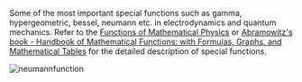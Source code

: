 Some of the most important special functions such as gamma,  hypergeometric, bessel, neumann etc. in electrodynamics and quantum mechanics. 
Refer to the [Functions of Mathematical Physics](http://www.springer.com/gp/book/9780817631833 "Title") or [Abramowitz's book - Handbook of Mathematical Functions: with Formulas, Graphs, and Mathematical Tables](https://www.amazon.com/exec/obidos/ASIN/0486612724/ref=nosim/ericstreasuretro "Title") for the detailed description of special functions.

![neumannfunction](https://user-images.githubusercontent.com/30070966/28067374-b442828e-6649-11e7-9052-ee3d7f08c8f6.jpg)


